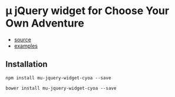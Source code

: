 # µ jQuery widget for Choose Your Own Adventure

- [source](widget.js)
- [examples](examples)

## Installation

```
npm install mu-jquery-widget-cyoa --save
```

```
bower install mu-jquery-widget-cyoa --save
```
